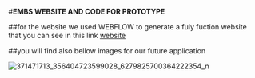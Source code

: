 #**EMBS WEBSITE AND CODE FOR PROTOTYPE**


##for the website we used WEBFLOW to generate a fuly fuction website that you can see in this link [website](https://cardi0connect.webflow.io/) 

##you will find also bellow images for our future application 



![371471713_356404723599028_6279825700364222354_n](https://github.com/ahmedneffati2001/embs_challenge/assets/150074855/54eaad4b-c3a3-4811-a86a-d702b7132f9b)
